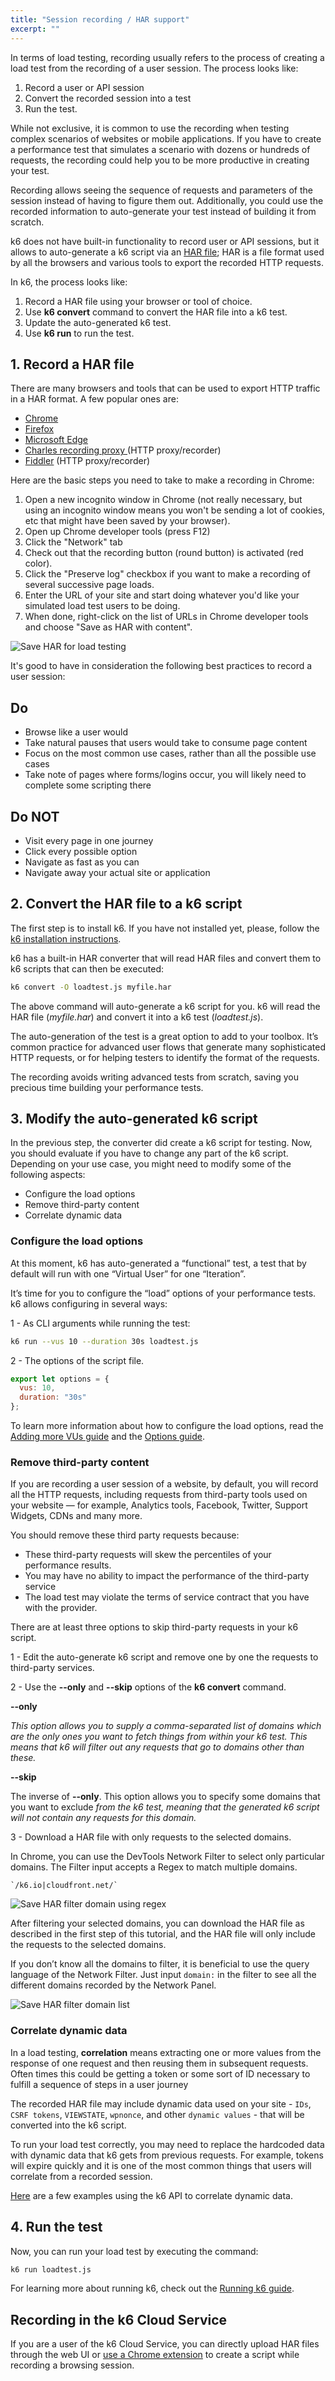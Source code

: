 ```yaml
---
title: "Session recording / HAR support"
excerpt: ""
---
```


In terms of load testing, recording usually refers to the process of creating a load test from the recording of a user session. The process looks like:

1. Record a user or API session 
2. Convert the recorded session into a test  
3. Run the test.

While not exclusive, it is common to use the recording when testing complex scenarios of websites or mobile applications. If you have to create a performance test that simulates a scenario with dozens or hundreds of requests, the recording could help you to be more productive in creating your test.

Recording allows seeing the sequence of requests and parameters of the session instead of having to figure them out. Additionally, you could use the recorded information to auto-generate your test instead of building it from scratch.

k6 does not have built-in functionality to record user or API sessions, but it allows to auto-generate a k6 script via an [HAR file](https://en.wikipedia.org/wiki/HAR_(file_format)); HAR is a file format used by all the browsers and various tools to export the recorded HTTP requests.

In k6, the process looks like:

1. Record a HAR file using your browser or tool of choice.
2. Use **k6 convert** command to convert the HAR file into a k6 test.
3. Update the auto-generated k6 test.
4. Use **k6 run** to run the test.

## 1. Record a HAR file

There are many browsers and tools that can be used to export HTTP traffic in a HAR format. A few popular ones are:

 * [Chrome](https://www.google.com/chrome/) 
 * [Firefox](https://www.mozilla.org/en-US/firefox/)
 * [Microsoft Edge](https://www.microsoft.com/en-us/windows/microsoft-edge)
 * [Charles recording proxy ](http://www.charlesproxy.com/)(HTTP proxy/recorder)
 * [Fiddler](http://www.telerik.com/fiddler) (HTTP proxy/recorder)

Here are the basic steps you need to take to make a recording in Chrome:

1. Open a new incognito window in Chrome (not really necessary, but using an incognito window means you won't be sending a lot of cookies, etc that might have been saved by your browser).
2. Open up Chrome developer tools (press F12)
3. Click the "Network" tab
4. Check out that the recording button (round button) is activated (red color).
5. Click the "Preserve log" checkbox if you want to make a recording of several successive page loads.
6. Enter the URL of your site and start doing whatever you'd like your simulated load test users to be doing.
7. When done, right-click on the list of URLs in Chrome developer tools and choose "Save as HAR with content".

![Save HAR for load testing](./images/session_recorder_save_as_har.png)

It's good to have in consideration the following best practices to record a user session:

## Do

- Browse like a user would
- Take natural pauses that users would take to consume page content
- Focus on the most common use cases, rather than all the possible use cases
- Take note of pages where forms/logins occur, you will likely need to complete some scripting there

## Do NOT

- Visit every page in one journey
- Click every possible option
- Navigate as fast as you can
- Navigate away your actual site or application

## 2. Convert the HAR file to a k6 script

The first step is to install k6. If you have not installed yet, please, follow the [k6 installation instructions](/getting-started/installation).

k6 has a built-in HAR converter that will read HAR files and convert them to k6 scripts that can then be executed:

```bash
k6 convert -O loadtest.js myfile.har
```

The above command will auto-generate a k6 script for you. k6 will read the HAR file (*myfile.har*) and convert it into a k6 test (*loadtest.js*).

The auto-generation of the test is a great option to add to your toolbox. It’s common practice for advanced user flows that generate many sophisticated HTTP requests, or for helping testers to identify the format of the requests.

The recording avoids writing advanced tests from scratch, saving you precious time building your performance tests.

## 3. Modify the auto-generated k6 script

In the previous step, the converter did create a k6 script for testing. Now, you should evaluate if you have to change any part of the k6 script. Depending on your use case, you might need to modify some of the following aspects:

* Configure the load options
* Remove third-party content
* Correlate dynamic data

### Configure the load options

At this moment, k6 has auto-generated a “functional” test, a test that by default will run with one “Virtual User” for one “Iteration”.

It’s time for you to configure the “load” options of your performance tests. k6 allows configuring in several ways:

1 -  As CLI arguments while running the test: 

```bash
k6 run --vus 10 --duration 30s loadtest.js
```

2 - The options of the script file.

```js
export let options = {
  vus: 10,
  duration: "30s"
};
```

To learn more information about how to configure the load options, read the [Adding more VUs guide](/getting-started/running-k6#adding-more-vus) and the [Options guide](/using-k6/options).

### Remove third-party content 

If you are recording a user session of a website, by default, you will record all the HTTP requests, including requests from third-party tools used on your website — for example, Analytics tools, Facebook, Twitter, Support Widgets, CDNs and many more. 

You should remove these third party requests because:

* These third-party requests will skew the percentiles of your performance results. 
* You may have no ability to impact the performance of the third-party service 
* The load test may violate the terms of service contract that you have with the provider.

There are at least three options to skip third-party requests in your k6 script.

1 - Edit the auto-generate k6 script and remove one by one the requests to third-party services.


2 -  Use the **--only** and **--skip** options of the **k6 convert** command.

**--only**

*This option allows you to supply a comma-separated list of domains which are the only ones you want to fetch things from within your k6 test. This means that k6 will filter out any requests that go to domains other than these.* 

**--skip** 

The inverse of **--only**. This option allows you to specify some domains that you want to exclude *from the k6 test, meaning that the generated k6 script will not contain any requests for this domain.* 

3 - Download a HAR file with only requests to the selected domains.

In Chrome, you can use the DevTools Network Filter to select only particular domains. The Filter input accepts a Regex to match multiple domains. 

    `/k6.io|cloudfront.net/`

![Save HAR filter domain using regex](./images/session_recorder_filter_domain.png)

After filtering your selected domains,  you can download the HAR file as described in the first step of this tutorial, and the HAR file will only include the requests to the selected domains.

If you don’t know all the domains to filter, it is beneficial to use the query language of the Network Filter. Just input `domain:` in the filter to see all the different domains recorded by the Network Panel.

![Save HAR filter domain list](./images/session_recorder_filter_domain_list.png)

### Correlate dynamic data 

In a load testing, **correlation** means extracting one or more values from the response of one request and then reusing them in subsequent requests. Often times this could be getting a token or some sort of ID necessary to fulfill a sequence of steps in a user journey

The recorded HAR file may include dynamic data used on your site -  `IDs`, `CSRF tokens`, `VIEWSTATE`, `wpnonce`, and other `dynamic values` - that will be converted into the k6 script.  

To run your load test correctly, you may need to replace the hardcoded data with dynamic data that k6 gets from previous requests.   For example, tokens will expire quickly and it is one of the most common things that users will correlate from a recorded session.

[Here](/examples/correlation-and-dynamic-data) are a few examples using the k6 API to correlate dynamic data.

## 4. Run the test

Now,  you can run your load test by executing the command:

```bash
k6 run loadtest.js
```

For learning more about running k6, check out the [Running k6 guide](/getting-started/running-k6).

## Recording in the k6 Cloud Service

If you are a user of the k6 Cloud Service, you can directly upload HAR files through the web UI or [use a Chrome extension](/cloud/creating-and-running-a-test/recording-a-test-script) to create a script while recording a browsing session.